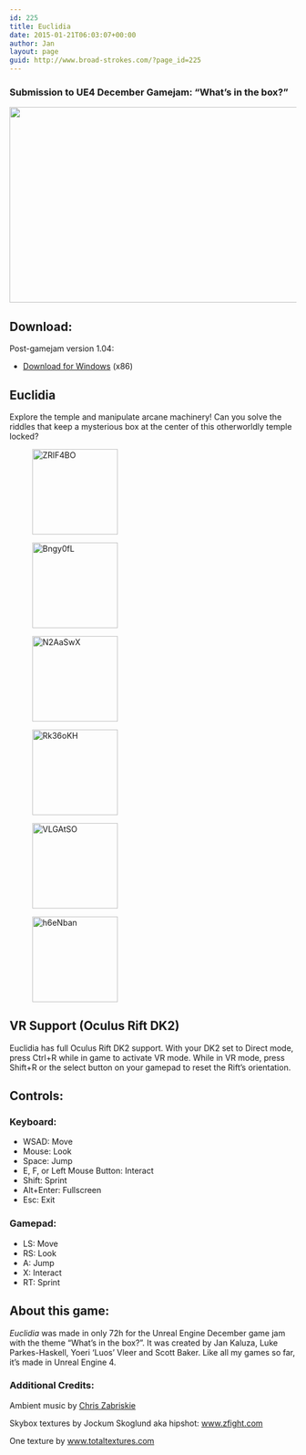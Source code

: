 ```yaml
---
id: 225
title: Euclidia
date: 2015-01-21T06:03:07+00:00
author: Jan
layout: page
guid: http://www.broad-strokes.com/?page_id=225
---
```

### Submission to UE4 December Gamejam: &#8220;What&#8217;s in the box?&#8221;

[<img class="alignnone wp-image-179 size-large" title=" " src="http://www.broad-strokes.com/wordpress/wp-content/uploads/2014/12/Rk36oKH-1024x549.jpg" alt="" width="640" height="343" srcset="http://www.broad-strokes.com/wordpress/wp-content/uploads/2014/12/Rk36oKH-1024x549.jpg 1024w, http://www.broad-strokes.com/wordpress/wp-content/uploads/2014/12/Rk36oKH-300x161.jpg 300w" sizes="(max-width: 640px) 100vw, 640px" />](http://www.broad-strokes.com/wordpress/wp-content/uploads/2014/12/Rk36oKH.jpg)

## Download:

Post-gamejam version 1.04:

  * [Download for Windows](http://www.broad-strokes.com/download/euclidia.1.04.zip) (x86)

## Euclidia

Explore the temple and manipulate arcane machinery! Can you solve the riddles that keep a mysterious box at the center of this otherworldly temple locked?

<div id='gallery-5' class='gallery galleryid-225 gallery-columns-3 gallery-size-thumbnail'>
  <figure class='gallery-item'> 
  
  <div class='gallery-icon landscape'>
    <a href='http://www.broad-strokes.com/2014-12/euclidia/zrlf4bo/#main'><img width="150" height="150" src="http://www.broad-strokes.com/wordpress/wp-content/uploads/2014/12/ZRlF4BO-150x150.jpg" class="attachment-thumbnail size-thumbnail" alt="ZRlF4BO" srcset="http://www.broad-strokes.com/wordpress/wp-content/uploads/2014/12/ZRlF4BO-150x150.jpg 150w, http://www.broad-strokes.com/wordpress/wp-content/uploads/2014/12/ZRlF4BO-500x500.jpg 500w" sizes="(max-width: 150px) 100vw, 150px" /></a>
  </div></figure><figure class='gallery-item'> 
  
  <div class='gallery-icon landscape'>
    <a href='http://www.broad-strokes.com/2014-12/euclidia/bngy0fl/#main'><img width="150" height="150" src="http://www.broad-strokes.com/wordpress/wp-content/uploads/2014/12/Bngy0fL-150x150.jpg" class="attachment-thumbnail size-thumbnail" alt="Bngy0fL" srcset="http://www.broad-strokes.com/wordpress/wp-content/uploads/2014/12/Bngy0fL-150x150.jpg 150w, http://www.broad-strokes.com/wordpress/wp-content/uploads/2014/12/Bngy0fL-500x500.jpg 500w" sizes="(max-width: 150px) 100vw, 150px" /></a>
  </div></figure><figure class='gallery-item'> 
  
  <div class='gallery-icon landscape'>
    <a href='http://www.broad-strokes.com/2014-12/euclidia/n2aaswx/#main'><img width="150" height="150" src="http://www.broad-strokes.com/wordpress/wp-content/uploads/2014/12/N2AaSwX-150x150.jpg" class="attachment-thumbnail size-thumbnail" alt="N2AaSwX" srcset="http://www.broad-strokes.com/wordpress/wp-content/uploads/2014/12/N2AaSwX-150x150.jpg 150w, http://www.broad-strokes.com/wordpress/wp-content/uploads/2014/12/N2AaSwX-500x500.jpg 500w" sizes="(max-width: 150px) 100vw, 150px" /></a>
  </div></figure><figure class='gallery-item'> 
  
  <div class='gallery-icon landscape'>
    <a href='http://www.broad-strokes.com/2014-12/euclidia/rk36okh/#main'><img width="150" height="150" src="http://www.broad-strokes.com/wordpress/wp-content/uploads/2014/12/Rk36oKH-150x150.jpg" class="attachment-thumbnail size-thumbnail" alt="Rk36oKH" srcset="http://www.broad-strokes.com/wordpress/wp-content/uploads/2014/12/Rk36oKH-150x150.jpg 150w, http://www.broad-strokes.com/wordpress/wp-content/uploads/2014/12/Rk36oKH-500x500.jpg 500w" sizes="(max-width: 150px) 100vw, 150px" /></a>
  </div></figure><figure class='gallery-item'> 
  
  <div class='gallery-icon landscape'>
    <a href='http://www.broad-strokes.com/2014-12/euclidia/vlgatso/#main'><img width="150" height="150" src="http://www.broad-strokes.com/wordpress/wp-content/uploads/2014/12/VLGAtSO-150x150.jpg" class="attachment-thumbnail size-thumbnail" alt="VLGAtSO" srcset="http://www.broad-strokes.com/wordpress/wp-content/uploads/2014/12/VLGAtSO-150x150.jpg 150w, http://www.broad-strokes.com/wordpress/wp-content/uploads/2014/12/VLGAtSO-500x500.jpg 500w" sizes="(max-width: 150px) 100vw, 150px" /></a>
  </div></figure><figure class='gallery-item'> 
  
  <div class='gallery-icon landscape'>
    <a href='http://www.broad-strokes.com/2014-12/euclidia/h6enban/#main'><img width="150" height="150" src="http://www.broad-strokes.com/wordpress/wp-content/uploads/2014/12/h6eNban-150x150.jpg" class="attachment-thumbnail size-thumbnail" alt="h6eNban" srcset="http://www.broad-strokes.com/wordpress/wp-content/uploads/2014/12/h6eNban-150x150.jpg 150w, http://www.broad-strokes.com/wordpress/wp-content/uploads/2014/12/h6eNban-500x500.jpg 500w" sizes="(max-width: 150px) 100vw, 150px" /></a>
  </div></figure>
</div>

## VR Support (Oculus Rift DK2)

Euclidia has full Oculus Rift DK2 support. With your DK2 set to Direct mode, press Ctrl+R while in game to activate VR mode. While in VR mode, press Shift+R or the select button on your gamepad to reset the Rift&#8217;s orientation.

## Controls:

### Keyboard:

  * WSAD: Move
  * Mouse: Look
  * Space: Jump
  * E, F, or Left Mouse Button: Interact
  * Shift: Sprint
  * Alt+Enter: Fullscreen
  * Esc: Exit

### Gamepad:

  * LS: Move
  * RS: Look
  * A: Jump
  * X: Interact
  * RT: Sprint

## About this game:

_Euclidia_ was made in only 72h for the Unreal Engine December game jam with the theme &#8220;What&#8217;s in the box?&#8221;. It was created by Jan Kaluza, Luke Parkes-Haskell, Yoeri &#8216;Luos&#8217; Vleer and Scott Baker. Like all my games so far, it&#8217;s made in Unreal Engine 4.

### Additional Credits:

Ambient music by <a href="http://chriszabriskie.com" target="_blank">Chris Zabriskie</a>
  
Skybox textures by Jockum Skoglund aka hipshot: <a href="http://www.zfight.com" target="_blank">www.zfight.com</a>
  
One texture by <a href="http://www.totaltextures.com" target="_blank">www.totaltextures.com</a>